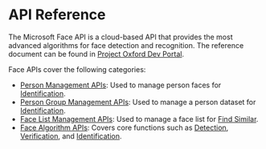 <!-- 
NavPath: Face API
LinkLabel: API Reference
ExternalLink: https://dev.projectoxford.ai/docs/services/563879b61984550e40cbbe8d
Weight: 15
-->

# API Reference


The Microsoft Face API is a cloud-based API that provides the most advanced algorithms for face detection and recognition. The reference document can be found in [Project Oxford Dev Portal](https://dev.projectoxford.ai/docs/services/563879b61984550e40cbbe8d/operations/563879b61984550f30395236).

Face APIs cover the following categories:
- [Person Management APIs](https://dev.projectoxford.ai/docs/services/563879b61984550e40cbbe8d/operations/563879b61984550f3039523c): Used to manage person faces for [Identification](https://dev.projectoxford.ai/docs/services/563879b61984550e40cbbe8d/operations/563879b61984550f30395239).
- [Person Group Management APIs](https://dev.projectoxford.ai/docs/services/563879b61984550e40cbbe8d/operations/563879b61984550f30395244): Used to manage a person dataset for [Identification](https://dev.projectoxford.ai/docs/services/563879b61984550e40cbbe8d/operations/563879b61984550f30395239).
- [Face List Management APIs](https://dev.projectoxford.ai/docs/services/563879b61984550e40cbbe8d/operations/563879b61984550f3039524b): Used to manage a face list for [Find Similar](https://dev.projectoxford.ai/docs/services/563879b61984550e40cbbe8d/operations/563879b61984550f30395237).
- [Face Algorithm APIs](https://dev.projectoxford.ai/docs/services/563879b61984550e40cbbe8d/operations/563879b61984550f30395236): Covers core functions such as [Detection](https://dev.projectoxford.ai/docs/services/563879b61984550e40cbbe8d/operations/563879b61984550f30395236), [Verification](https://dev.projectoxford.ai/docs/services/563879b61984550e40cbbe8d/operations/563879b61984550f3039523a), and [Identification](https://dev.projectoxford.ai/docs/services/563879b61984550e40cbbe8d/operations/563879b61984550f30395239).
